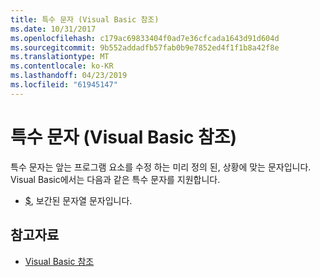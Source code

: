 ```yaml
---
title: 특수 문자 (Visual Basic 참조)
ms.date: 10/31/2017
ms.openlocfilehash: c179ac69833404f0ad7e36cfcada1643d91d604d
ms.sourcegitcommit: 9b552addadfb57fab0b9e7852ed4f1f1b8a42f8e
ms.translationtype: MT
ms.contentlocale: ko-KR
ms.lasthandoff: 04/23/2019
ms.locfileid: "61945147"
---
```

# <a name="special-characters-visual-basic-reference"></a>특수 문자 (Visual Basic 참조)

특수 문자는 앞는 프로그램 요소를 수정 하는 미리 정의 된, 상황에 맞는 문자입니다. Visual Basic에서는 다음과 같은 특수 문자를 지원합니다. 

- [$](interpolated.md), 보간된 문자열 문자입니다.

## <a name="see-also"></a>참고자료

- [Visual Basic 참조](../../../visual-basic/language-reference/index.md)
